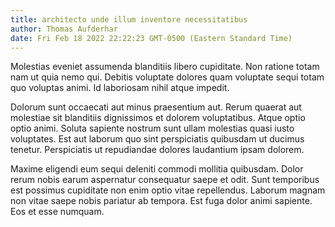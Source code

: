 ```yaml
---
title: architecto unde illum inventore necessitatibus
author: Thomas Aufderhar
date: Fri Feb 18 2022 22:22:23 GMT-0500 (Eastern Standard Time)
---
```

Molestias eveniet assumenda blanditiis libero cupiditate. Non ratione totam nam ut quia nemo qui. Debitis voluptate dolores quam voluptate sequi totam quo voluptas animi. Id laboriosam nihil atque impedit.

 Dolorum sunt occaecati aut minus praesentium aut. Rerum quaerat aut molestiae sit blanditiis dignissimos et dolorem voluptatibus. Atque optio optio animi. Soluta sapiente nostrum sunt ullam molestias quasi iusto voluptates. Est aut laborum quo sint perspiciatis quibusdam ut ducimus tenetur. Perspiciatis ut repudiandae dolores laudantium ipsam dolorem.

 Maxime eligendi eum sequi deleniti commodi mollitia quibusdam. Dolor rerum nobis earum aspernatur consequatur saepe et odit. Sunt temporibus est possimus cupiditate non enim optio vitae repellendus. Laborum magnam non vitae saepe nobis pariatur ab tempora. Est fuga dolor animi sapiente. Eos et esse numquam.